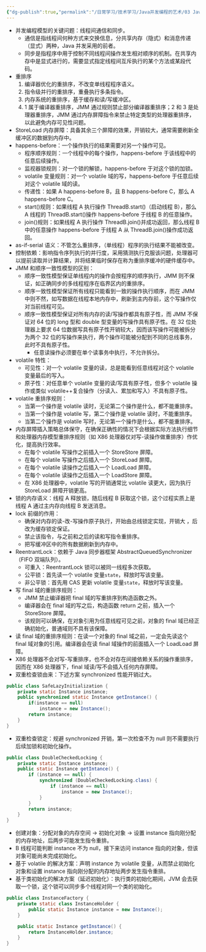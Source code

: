 ```yaml
---
{"dg-publish":true,"permalink":"/日常学习/技术学习/Java并发编程的艺术/03 Java内存模型/","title":"03 Java内存模型","tags":["八股","Java并发"],"noteIcon":"1","created":"2023-07-17T11:11:22.552+08:00","updated":"2025-01-01T10:49:05.471+08:00"}
---
```



-   并发编程模型的关键问题：线程间通信和同步。
    -   通信是指线程间何种方式来交换信息，分共享内存（隐式）和消息传递（显式）两种，Java 并发采用的前者。
    -   同步是指程序中用于控制不同线程间操作发生相对顺序的机制。在共享内存中是显式进行的，需要显式指定线程间互斥执行的某个方法或某段代码。
-   重排序
    1.  编译器优化的重排序，不改变单线程程序语义。
    2.  指令级并行的重排序，重叠执行多条指令。
    3.  内存系统的重排序，基于缓存和读/写缓冲区。
    4.  1 属于编译器重排序，JMM 通过规则禁止部分编译器重排序；2 和 3 是处理器重排序，JMM 通过内存屏障指令来禁止特定类型的处理器重排序，以此避免内存可见性问题。
-   StoreLoad 内存屏障：具备其余三个屏障的效果，开销较大，通常需要刷新全缓冲区的数据到内存中。
-   happens-before：一个操作执行的结果需要对另一个操作可见。
    -   程序顺序规则：一个线程中的每个操作，happens-before 于该线程中的任意后续操作。
    -   监视器锁规则：对一个锁的解锁，happens-before 于对这个锁的加锁。
    -   volatile 变量规则：对一个 volatile 域的写，happens-before 于任意后续对这个 volatile 域的读。
    -   传递性：如果 A happens-before B，且 B happens-before C，那么 A happens-before C。
    -   start()规则：如果线程 A 执行操作 ThreadB.start()（启动线程 B），那么 A 线程的 ThreadB.start()操作 happens-before 于线程 B 的任意操作。
    -   join()规则：如果线程 A 执行操作 ThreadB.join()并成功返回，那么线程 B 中的任意操作 happens-before 于线程 A 从 ThreadB.join()操作成功返回。
-   as-if-serial 语义：不管怎么重排序，（单线程）程序的执行结果不能被改变。
-   控制依赖：影响指令序列执行的并行度，采用猜测执行克服该问题，处理器可以提前读取并计算结果，并将结果临时保存在称为重排序缓冲的硬件缓存中。
-   JMM 和顺序一致性模型的区别：
    -   顺序一致性模型保证单线程内的操作会按程序的顺序执行，JMM 则不保证，如正确同步的多线程程序在临界区内的重排序。
    -   顺序一致性模型保证所有线程只能看到一致的操作执行顺序，而在 JMM 中则不然，如写数据在线程本地内存中，刷新到主内存前，这个写操作仅对当前线程可见。
    -   顺序一致性模型保证对所有内存的读/写操作都具有原子性，而 JMM 不保证对 64 位的 long 型和 double 型变量的写操作具有原子性。在 32 位处理器上要求 64 位数据写具有原子性开销较大，因而该写操作可能被拆分为两个 32 位的写操作来执行，两个操作可能被分配到不同的总线事务，此时不具有原子性。
        -   任意读操作必须要在单个读事务中执行，不允许拆分。
-   volatile 特性：
    -   可见性：对一个 volatile 变量的读，总是能看到任意线程对这个 volatile 变量最后的写入。
    -   原子性：对任意单个 volatile 变量的读/写具有原子性，但多个 volatile 操作或类似 volatile++复合操作（分读入、累加和写入）不具有原子性。
-   volatile 重排序规则：
    -   当第一个操作是 volatile 读时，无论第二个操作是什么，都不能重排序。
    -   当第一个操作是 volatile 写，第二个操作是 volatile 读时，不能重排序。
    -   当第二个操作是 volatile 写时，无论第一个操作是什么，都不能重排序。
-   内存屏障插入策略总体保守，在确保正确性的情况下会根据实际方法执行细节和处理器内存模型重排序规则（如 X86 处理器仅对写-读操作做重排序）作优化，提高执行效率。
    -   在每个 volatile 写操作之前插入一个 StoreStore 屏障。
    -   在每个 volatile 写操作之后插入一个 StoreLoad 屏障。
    -   在每个 volatile 读操作之后插入一个 LoadLoad 屏障。
    -   在每个 volatile 读操作之后插入一个 LoadStore 屏障。
    -   在 X86 处理器中，volatile 写的开销通常比 volatile 读更大，因为执行 StoreLoad 屏障开销更高。
-   锁的内存语义：线程 A 释放锁，随后线程 B 获取这个锁，这个过程实质上是线程 A 通过主内存向线程 B 发送消息。
-   lock 前缀的作用：
    -   确保对内存的读-改-写操作原子执行，开始由总线锁定实现，开销大 ，后改为缓存锁定保证。
    -   禁止该指令，与之前和之后的读和写指令重排序。
    -   把写缓冲区中的所有数据刷新到内存中。
-   ReentrantLock：依赖于 Java 同步器框架 AbstractQueuedSynchronizer（FIFO 双端队列）。
    -   可重入：ReentrantLock 锁可以被同一线程多次获取。
    -   公平锁：首先读一个 volatile 变量`state`，释放时写该变量。
    -   非公平锁：首先用 CAS 更新 volatile 变量`state`，释放时写该变量。
-   写 final 域的重排序规则：
    -   JMM 禁止编译器把 final 域的写重排序到构造函数之外。
    -   编译器会在 final 域的写之后，构造函数 return 之前，插入一个 StoreStore 屏障。
    -   该规则可以确保，在对象引用为任意线程可见之前，对象的 final 域已经正确初始化，普通域则不具有该保障。
-   读 final 域的重排序规则：在读一个对象的 final 域之前，一定会先读这个 final 域对象的引用。编译器会在读 final 域操作的前面插入一个 LoadLoad 屏障。
-   X86 处理器不会对写-写重排序，也不会对存在间接依赖关系的操作重排序，因而在 X86 处理器下，final 域读/写不会插入任何内存屏障。
-   双重检查锁由来：下述方案 synchronized 性能开销过大。

```java
public class SafeLazyInitialization {
	private static Instance instance;
	public synchronized static Instance getInstance() {
		if(instance == null)
			instance = new Instance();
		return instance;
	}
}
```

-   双重检查锁定：规避 synchronized 开销，第一次检查不为 null 则不需要执行后续加锁和初始化操作。

```java
public class DoubleCheckedLocking {
	private static Instance instance;
	public static Instance getIntance() {
		if (instance == null) {
			synchronized (DoubleCheckedLocking.class) {
				if (instance == null)
					instance = new Instance();
			}
		}
		return instance;
	}
}
```

-   创建对象：分配对象的内存空间 → 初始化对象 → 设置 instance 指向刚分配的内存地址，后两步可能发生指令重排。
-   B 线程可能判断 instance 不为 null，接下来访问 instance 指向的对象，但该对象可能尚未完成初始化。
-   基于 volatile 的解决方案：声明 instance 为 volatile 变量，从而禁止初始化对象和设置 instance 指向刚分配的内存地址两步发生指令重排。
-   基于类初始化的解决方案（延迟初始化）：执行类的初始化期间，JVM 会去获取一个锁，这个锁可以同步多个线程对同一个类的初始化。

```java
public class InstanceFactory {
	private static class InstanceHolder {
		public static Instance instance = new Instance();
	}

	public static Instance getInstance() {
		return InstanceHolder.instance;
	}
}
```

